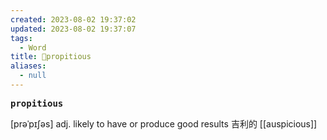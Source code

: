 ```yaml
---
created: 2023-08-02 19:37:02
updated: 2023-08-02 19:37:07
tags:
  - Word
title: 📖propitious
aliases:
  - null
---
```


<pre><strong>propitious</strong></pre>
[prəˈpɪʃəs]
adj. likely to have or produce good results 吉利的
[[auspicious]]
